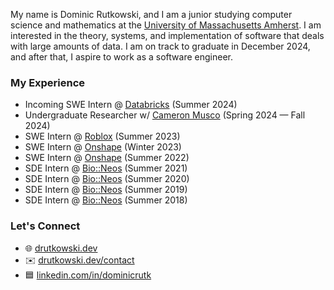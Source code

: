 My name is Dominic Rutkowski, and I am a junior studying computer science and mathematics at the [University of Massachusetts Amherst](https://www.umass.edu/). I am interested in the theory, systems, and implementation of software that deals with large amounts of data. I am on track to graduate in December 2024, and after that, I aspire to work as a software engineer.

### My Experience

- Incoming SWE Intern @ [Databricks](https://www.databricks.com/) (Summer 2024)
- Undergraduate Researcher w/ [Cameron Musco](https://people.cs.umass.edu/~cmusco/) (Spring 2024 — Fall 2024)
- SWE Intern @ [Roblox](https://www.roblox.com/) (Summer 2023)
- SWE Intern @ [Onshape](https://www.onshape.com/) (Winter 2023)
- SWE Intern @ [Onshape](https://www.onshape.com/) (Summer 2022)
- SDE Intern @ [Bio::Neos](https://bioneos.com/) (Summer 2021)
- SDE Intern @ [Bio::Neos](https://bioneos.com/) (Summer 2020)
- SDE Intern @ [Bio::Neos](https://bioneos.com/) (Summer 2019)
- SDE Intern @ [Bio::Neos](https://bioneos.com/) (Summer 2018)

### Let's Connect

- 🌐 [drutkowski.dev](https://drutkowski.dev)
- ✉️ [drutkowski.dev/contact](https://drutkowski.dev/contact)
- 🟦 [linkedin.com/in/dominicrutk](https://linkedin.com/in/dominicrutk)
